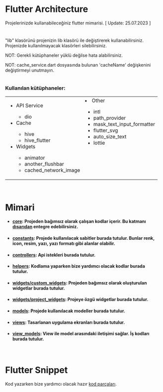# Flutter Architecture

Projelerinizde kullanabileceğiniz flutter mimarisi. [ Update: 25.07.2023 ]

#

"lib" klasörünü projenizin lib klasörü ile değiştirerek kullanabilirsiniz. Projenizde kullanılmayacak klasörleri silebilirsiniz.

NOT: Gerekli kütüphaneler yüklü değilse hata alabilirsiniz.

NOT: cache_service.dart dosyasında bulunan 'cacheName' değişkenini değiştirmeyi unutmayın.

#

### Kullanılan kütüphaneler:

<table>
  <tr valign="top">
    <td>
      <ul>
        <li>API Service</li>
        <ul>
          <li>dio</li>
        </ul>
        <li>Cache</li>
        <ul>
          <li>hive</li>
          <li>hive_flutter</li>
        </ul>
        <li>Widgets</li>
        <ul>
          <li>animator</li>
          <li>another_flushbar</li>
          <li>cached_network_image</li>
        </ul>
      </ul>
    </td>
    <td>
      <li>Other</li>
      <ul>
        <li>intl</li>
        <li>path_provider</li>
        <li>mask_text_input_formatter</li>
        <li>flutter_svg</li>
        <li>auto_size_text</li>
        <li>lottie</li>
      </ul>
    </td>
  </tr>
</table>

<!-- # api -->
  <!-- dio:  -->
<!--  -->
  <!-- # widgets -->
  <!-- animator:  -->
  <!-- another_flushbar:  -->
  <!-- screenshot:  -->
  <!-- cached_network_image:  -->
<!--  -->
  <!-- # cache -->
  <!-- hive:  -->
  <!-- hive_flutter:  -->
<!--  -->
  <!-- # other -->
  <!-- intl:  -->
  <!-- path_provider:  -->
  <!-- mask_text_input_formatter:  -->
  <!-- flutter_svg:  -->
  <!-- auto_size_text:  -->
  <!-- lottie:  -->

<br>

# Mimari

- #### [core](https://github.com/cihatyalman/flutter_architecture/tree/master/lib/core): Projeden bağımsız olarak çalışan kodlar içerir. Bu katmanı [dışarıdan](https://github.com/cihatyalman/flutter_core) entegre edebilirsiniz.
- #### [constants](https://github.com/cihatyalman/flutter_architecture/tree/master/lib/constants): Projede kullanılacak sabitler burada tutulur. Bunlar renk, icon, resim, yazı, yazı formatı gibi alanlar olabilir.
- #### [controllers](https://github.com/cihatyalman/flutter_architecture/tree/master/lib/controllers): Api istekleri burada tutulur.
- #### [helpers](https://github.com/cihatyalman/flutter_architecture/tree/master/lib/helpers): Kodlama yaparken bize yardımcı olacak kodlar burada tutulur.
- #### [widgets/custom_widgets](https://github.com/cihatyalman/flutter_architecture/tree/master/lib/widgets/custom_widgets): Projeden bağımsız olarak oluşturulan widgetlar burada tutulur.
- #### [widgets/project_widgets](https://github.com/cihatyalman/flutter_architecture/tree/master/lib/widgets/project_widgets): Projeye özgü widgetlar burada tutulur.
- #### [models](https://github.com/cihatyalman/flutter_architecture/tree/master/lib/models): Projede kullanılacak modeller burada tutulur.
- #### [views](https://github.com/cihatyalman/flutter_architecture/tree/master/lib/views): Tasarlanan uygulama ekranları burada tutulur.
- #### [view_models](https://github.com/cihatyalman/flutter_architecture/tree/master/lib/view_models): View ile model arasındaki iletişimi sağlar. İş kodları burada tutulur.

<br>

# Flutter Snippet
Kod yazarken bize yardımcı olacak hazır [kod parçaları](https://github.com/cihatyalman/flutter_architecture/tree/master/flutter.code-snippets).

